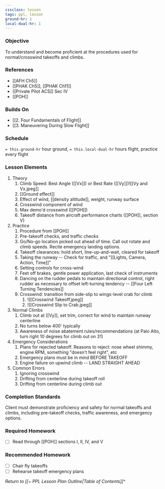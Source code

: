```yaml
---
cssclass: lesson
tags: ppl, lesson
ground-hr: 1
local-dual-hr: 1
---
```

### Objective
To understand and become proficient at the procedures used for normal/crosswind takeoffs and climbs. 

### References
- [[AFH Ch5]]
- [[PHAK Ch5]], [[PHAK Ch11]]
- [[Private Pilot ACS]] Sec IV
- [[POH]]

### Builds On
- [[2. Four Fundamentals of Flight]]
- [[3. Maneuvering During Slow Flight]]

### Schedule
`= this.ground-hr` hour ground, `= this.local-dual-hr` hours flight, practice every flight

### Lesson Elements
1. Theory
	1. Climb Speed: Best Angle ([[Vx]]) or Best Rate ([[Vy]])![[Vy and Vx.jpeg]]
	3. [[Ground effect]]
	4. Effect of wind, [[density altitude]], weight, runway surface
	5. Crosswind component of wind
	6. Max demo'd crosswind ([[POH]])
	7. Takeoff distance from aircraft performance charts ([[POH]], section V)
2. Practice
	1. Procedure from [[POH]]
	2. Pre-takeoff checks, and traffic checks
	3. Go/No-go location picked out ahead of time. Call out rotate and climb speeds. Recite emergency landing options.
	4. Takeoff clearances: hold short, line-up-and-wait, cleared for takeoff
	5. Taking the runway -- Check for traffic, and "[[Lights, Camera, Action, Time]]"
	6. Setting controls for cross-wind
	7. Feet off brakes, gentle power application, last check of instruments
	8. Dancing on the rudder pedals to maintain directional control, right rudder as necessary to offset left-turning tendency -- [[Four Left Turning Tendencies]]
	9. Crosswind: transition from side-slip to wings-level crab for climb
		1. ![[Crosswind Takeoff.jpeg]]
		2. ![[Crosswind Slip to Crab.jpeg]]
4. Normal Climbs 
	1. Climb out at [[Vy]], set trim, correct for wind to maintain runway centerline
	2. No turns below 400' typically
	3. Awareness of noise abatement rules/recommendations (at Palo Alto, turn right 10 degrees for climb out on 31)
5. Emergency Considerations
	1. Plans for rejected takeoff. Reasons to reject: nose wheel shimmy, engine RPM, something "doesn't feel right", etc
	2. Emergency plans must be in mind BEFORE TAKEOFF
	3. Engine failure on upwind climb -- LAND STRAIGHT AHEAD
6. Common Errors
	1. Ignoring crosswind
	2. Drifting from centerline during takeoff roll
	3. Drifting from centerline during climb out

### Completion Standards
Client must demonstrate proficiency and safety for normal takeoffs and climbs, including pre-takeoff checks, traffic awareness, and emergency options.

### Required Homework
 - [ ] Read through [[POH]] sections I, II, IV, and V

### Recommended Homework 
- [ ] Chair fly takeoffs
- [ ] Rehearse takeoff emergency plans

*Return to [[~ PPL Lesson Plan Outline|Table of Contents]]^*